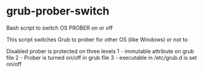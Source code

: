 # grub-prober-switch
Bash script to switch OS PROBER on or off

This script switches Grub to prober for other OS (like Windows) or not to

Disabled prober is protected on three levels
1 - immutable attribute on grub file
2 - Prober is turned on/off in grub file
3 - executable in /etc/grub.d is set on/off
